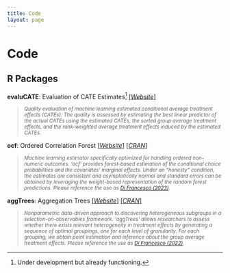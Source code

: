 ```yaml
---
title: Code
layout: page
---
```


# Code

## R Packages

**evaluCATE**: Evaluation of CATE Estimates[^1]
[[*Website*]](https://riccardo-df.github.io/evaluCATE/)
> <sub> *Quality evaluation of machine learning estimated conditional average treatment effects (CATEs). The quality is assessed by estimating the best linear predictor of the actual CATEs using the estimated CATEs, the sorted group average treatment effects, and the rank-weighted average treatment effects induced by the estimated CATEs.* </sub>

**ocf**: Ordered Correlation Forest 
[[*Website*]](https://riccardo-df.github.io/ocf/)
[[*CRAN*]](https://cran.r-project.org/web/packages/ocf/index.html)
> <sub> *Machine learning estimator specifically optimized for handling ordered non-numeric outcomes. 'ocf' provides forest-based estimation of the conditional choice probabilities and the covariates’ marginal effects. Under an "honesty" condition, the estimates are consistent and asymptotically normal and standard errors can be obtained by leveraging the weight-based representation of the random forest predictions. Please reference the use as [Di Francesco (2023)](https://arxiv.org/abs/2309.08755).* </sub>

**aggTrees**: Aggregation Trees 
[[*Website*]](https://riccardo-df.github.io/aggTrees/)
[[*CRAN*]](https://cran.r-project.org/web/packages/aggTrees/index.html)
> <sub> *Nonparametric data-driven approach to discovering heterogeneous subgroups in a selection-on-observables framework. 'aggTrees' allows researchers to assess whether there exists relevant heterogeneity in treatment effects by generating a sequence of optimal groupings, one for each level of granularity. For each grouping, we obtain point estimation and inference about the group average treatment effects. Please reference the use as [Di Francesco (2022)](https://papers.ssrn.com/sol3/papers.cfm?abstract_id=4304256).* </sub>

[^1]: Under development but already functioning.
